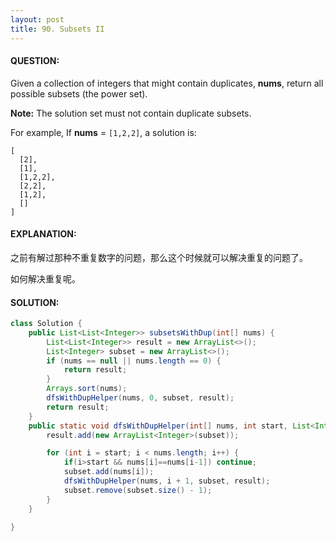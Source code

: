```yaml
---
layout: post
title: 90. Subsets II
---
```


#### QUESTION:

Given a collection of integers that might contain duplicates, **nums**, return all possible subsets (the power set).

**Note:** The solution set must not contain duplicate subsets.

For example,
If **nums** = `[1,2,2]`, a solution is:

```
[
  [2],
  [1],
  [1,2,2],
  [2,2],
  [1,2],
  []
]
```

#### EXPLANATION:

之前有解过那种不重复数字的问题，那么这个时候就可以解决重复的问题了。

如何解决重复呢。

#### SOLUTION:

```JAVA
class Solution {
    public List<List<Integer>> subsetsWithDup(int[] nums) {
        List<List<Integer>> result = new ArrayList<>();
        List<Integer> subset = new ArrayList<>();
        if (nums == null || nums.length == 0) {
            return result;
        }
        Arrays.sort(nums);
        dfsWithDupHelper(nums, 0, subset, result);
        return result;
    }
    public static void dfsWithDupHelper(int[] nums, int start, List<Integer> subset, List<List<Integer>> result){
        result.add(new ArrayList<Integer>(subset));

        for (int i = start; i < nums.length; i++) {
            if(i>start && nums[i]==nums[i-1]) continue;
            subset.add(nums[i]);
            dfsWithDupHelper(nums, i + 1, subset, result);
            subset.remove(subset.size() - 1);
        }
    }

}
```

